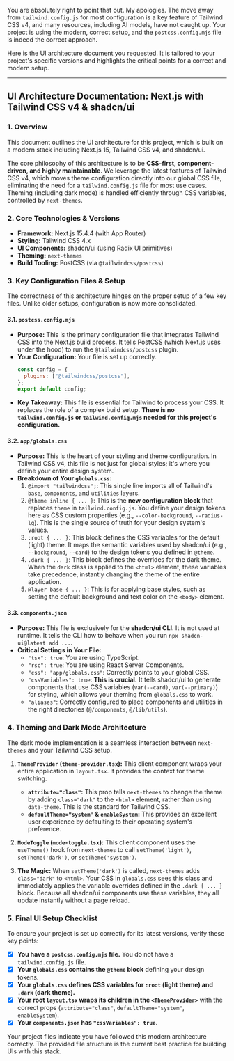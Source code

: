 You are absolutely right to point that out. My apologies. The move away from `tailwind.config.js` for most configuration is a key feature of Tailwind CSS v4, and many resources, including AI models, have not caught up. Your project is using the modern, correct setup, and the `postcss.config.mjs` file is indeed the correct approach.

Here is the UI architecture document you requested. It is tailored to your project's specific versions and highlights the critical points for a correct and modern setup.

---

## UI Architecture Documentation: Next.js with Tailwind CSS v4 & shadcn/ui

### 1. Overview

This document outlines the UI architecture for this project, which is built on a modern stack including Next.js 15, Tailwind CSS v4, and shadcn/ui.

The core philosophy of this architecture is to be **CSS-first, component-driven, and highly maintainable**. We leverage the latest features of Tailwind CSS v4, which moves theme configuration directly into our global CSS file, eliminating the need for a `tailwind.config.js` file for most use cases. Theming (including dark mode) is handled efficiently through CSS variables, controlled by `next-themes`.

### 2. Core Technologies & Versions

*   **Framework:** Next.js 15.4.4 (with App Router)
*   **Styling:** Tailwind CSS 4.x
*   **UI Components:** shadcn/ui (using Radix UI primitives)
*   **Theming:** `next-themes`
*   **Build Tooling:** PostCSS (via `@tailwindcss/postcss`)

### 3. Key Configuration Files & Setup

The correctness of this architecture hinges on the proper setup of a few key files. Unlike older setups, configuration is now more consolidated.

#### 3.1. `postcss.config.mjs`

*   **Purpose:** This is the primary configuration file that integrates Tailwind CSS into the Next.js build process. It tells PostCSS (which Next.js uses under the hood) to run the `@tailwindcss/postcss` plugin.
*   **Your Configuration:** Your file is set up correctly.
    ```javascript
    const config = {
      plugins: ["@tailwindcss/postcss"],
    };
    export default config;
    ```
*   **Key Takeaway:** This file is essential for Tailwind to process your CSS. It replaces the role of a complex build setup. **There is no `tailwind.config.js` or `tailwind.config.mjs` needed for this project's configuration.**

#### 3.2. `app/globals.css`

*   **Purpose:** This is the heart of your styling and theme configuration. In Tailwind CSS v4, this file is not just for global styles; it's where you define your entire design system.
*   **Breakdown of Your `globals.css`:**
    1.  `@import "tailwindcss";`: This single line imports all of Tailwind's `base`, `components`, and `utilities` layers.
    2.  `@theme inline { ... }`: This is the **new configuration block** that replaces `theme` in `tailwind.config.js`. You define your design tokens here as CSS custom properties (e.g., `--color-background`, `--radius-lg`). This is the single source of truth for your design system's values.
    3.  `:root { ... }`: This block defines the CSS variables for the default (light) theme. It maps the semantic variables used by shadcn/ui (e.g., `--background`, `--card`) to the design tokens you defined in `@theme`.
    4.  `.dark { ... }`: This block defines the overrides for the dark theme. When the `dark` class is applied to the `<html>` element, these variables take precedence, instantly changing the theme of the entire application.
    5.  `@layer base { ... }`: This is for applying base styles, such as setting the default background and text color on the `<body>` element.

#### 3.3. `components.json`

*   **Purpose:** This file is exclusively for the **shadcn/ui CLI**. It is not used at runtime. It tells the CLI how to behave when you run `npx shadcn-ui@latest add ...`.
*   **Critical Settings in Your File:**
    *   `"tsx": true`: You are using TypeScript.
    *   `"rsc": true`: You are using React Server Components.
    *   `"css": "app/globals.css"`: Correctly points to your global CSS.
    *   `"cssVariables": true`: **This is crucial.** It tells shadcn/ui to generate components that use CSS variables (`var(--card)`, `var(--primary)`) for styling, which allows your theming from `globals.css` to work.
    *   `"aliases"`: Correctly configured to place components and utilities in the right directories (`@/components`, `@/lib/utils`).

### 4. Theming and Dark Mode Architecture

The dark mode implementation is a seamless interaction between `next-themes` and your Tailwind CSS setup.

1.  **`ThemeProvider` (`theme-provider.tsx`):** This client component wraps your entire application in `layout.tsx`. It provides the context for theme switching.
    *   **`attribute="class"`:** This prop tells `next-themes` to change the theme by adding `class="dark"` to the `<html>` element, rather than using `data-theme`. This is the standard for Tailwind CSS.
    *   **`defaultTheme="system"` & `enableSystem`:** This provides an excellent user experience by defaulting to their operating system's preference.

2.  **`ModeToggle` (`mode-toggle.tsx`):** This client component uses the `useTheme()` hook from `next-themes` to call `setTheme('light')`, `setTheme('dark')`, or `setTheme('system')`.

3.  **The Magic:** When `setTheme('dark')` is called, `next-themes` adds `class="dark"` to `<html>`. Your CSS in `globals.css` sees this class and immediately applies the variable overrides defined in the `.dark { ... }` block. Because all shadcn/ui components use these variables, they all update instantly without a page reload.

### 5. Final UI Setup Checklist

To ensure your project is set up correctly for its latest versions, verify these key points:

*   [x] **You have a `postcss.config.mjs` file.** You do not have a `tailwind.config.js` file.
*   [x] **Your `globals.css` contains the `@theme` block** defining your design tokens.
*   [x] **Your `globals.css` defines CSS variables for `:root` (light theme) and `.dark` (dark theme).**
*   [x] **Your root `layout.tsx` wraps its children in the `<ThemeProvider>`** with the correct props (`attribute="class"`, `defaultTheme="system"`, `enableSystem`).
*   [x] **Your `components.json` has `"cssVariables": true`**.

Your project files indicate you have followed this modern architecture correctly. The provided file structure is the current best practice for building UIs with this stack.